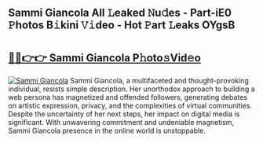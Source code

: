 ## Sammi Giancola All 𝙻eaked 𝙽u𝚍es - Part-iE0 𝙿hotos B𝚒kini 𝚅𝚒deo - Hot 𝙿art 𝙻eaks OYgsB

# <h2><a href="http://ld6sy5.urlbe.top/?page=Sammi+Giancola">🔗🔗👉👉 Sammi Giancola P𝚑oto𝚜Vid𝚎o</a></h2>

[![Sammi Giancola](https://i.imgur.com/eBuTRDB.gif)](http://ld6sy5.urlbe.top/?page=Sammi+Giancola)
Sammi Giancola, a multifaceted and thought-provoking individual, resists simple description. Her unorthodox approach to building a web persona has magnetized and offended followers, generating debates on artistic expression, privacy, and the complexities of virtual communities. Despite the uncertainty of her next steps, her impact on digital media is significant. With unwavering commitment and undeniable magnetism, Sammi Giancola presence in the online world is unstoppable.
